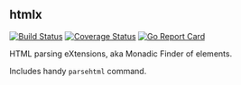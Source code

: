 ## htmlx

[![Build Status](https://github.com/wkhere/htmlx/workflows/Go/badge.svg?branch=master)](https://github.com/wkhere/htmlx/actions/workflows/go.yml)
[![Coverage Status](https://coveralls.io/repos/github/wkhere/htmlx/badge.svg?branch=master&kill_cache=1)](https://coveralls.io/github/wkhere/htmlx?branch=master)
[![Go Report Card](https://goreportcard.com/badge/github.com/wkhere/htmlx)](https://goreportcard.com/report/github.com/wkhere/htmlx)

HTML parsing eXtensions, aka Monadic Finder of elements.

Includes handy `parsehtml` command.
